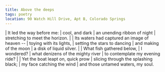 ```yaml
---
title: Above the deeps
tags: poetry
location: 90 Watch Hill Drive, Apt B, Colorado Springs
---
```


| It led the way before me:
| cool, and dark
| an unending ribbon of night
| stretching to meet the horizon.
|
| Its waters had captured an image of heaven --
| toying with its lights,
| setting the stars to dancing
| and making of the moon
|   a disk of liquid silver.
|
| What fish gathered below,
| I wondered?
| what denizens of the mighty river
| to contemplate my evening ride?
|
| Yet the boat leapt on, quick prow
| slicing through the splashing black;
| my face catching the wind
| and those untamed waters, my soul.
